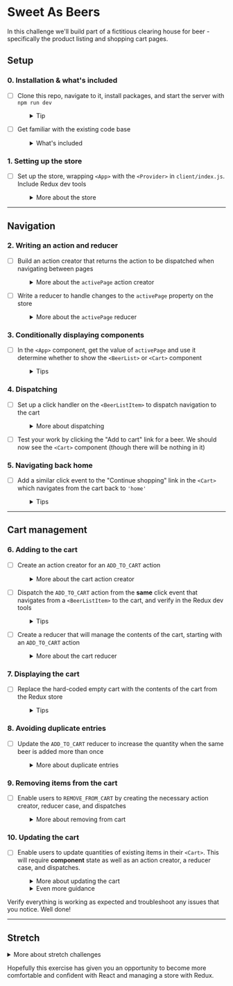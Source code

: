 # Sweet As Beers

In this challenge we'll build part of a fictitious clearing house for beer - specifically the product listing and shopping cart pages.

## Setup

### 0. Installation & what's included
- [ ] Clone this repo, navigate to it, install packages, and start the server with `npm run dev`
  <details style="padding-left: 2em">
    <summary>Tip</summary>

    ```sh
    cd sweet-as-beers
    npm i
    npm run dev
    ```
  </details>

- [ ] Get familiar with the existing code base
  <details style="padding-left: 2em">
    <summary>What's included</summary>
  
    * All of the React components are in place
    * We can find the beer data in `data/beers.js`
    * Redux has been installed, but not yet configured
    * The `actions` and `reducers` folders have been created, but no actions or reducers have been created yet
    * The beer listing displays the beers, but the "Add to cart" link doesn't do anything yet

    Before we jump into the code editor, let's do some thinking about what we need to accomplish.
  </details>

### 1. Setting up the store
- [ ] Set up the store, wrapping `<App>` with the `<Provider>` in `client/index.js`. Include Redux dev tools
  <details style="padding-left: 2em">
    <summary>More about the store</summary>

    Before we start building our action creators and reducers, create the store and wrap our `<App>` with the `<Provider>` in `client/index.js`. It may also help to consider what the store will look like.

    <strong>The shape of the store</strong>

    One of the important tasks when working with Redux is to design the shape of the store. If we think about the type of data that will be changing in this app, there are 2 pieces of changing data that multiple components will use:

    1. The contents of the **cart** as an array of cart item objects
    2. The user's **active page** (React Router is a more appropriate choice to manage navigation, but let's use Redux instead because we need the practice)

    Given that, our Redux store should look similar to this:

    ```js
    {
      cart: [
        {
          id: 1,
          quantity: 3,
          name: 'HBIB Ginger Fusion'
        },
        {
          id: 2,
          quantity: 1,
          name: 'Mangose & Melons'
        }
      ],
      activePage: 'home' // or 'cart'
    }
    ```

    Now we should have a sense of what our reducers will creating.
  </details>

---

## Navigation

### 2. Writing an action and reducer
- [ ] Build an action creator that returns the action to be dispatched when navigating between pages
  <details style="padding-left: 2em">
    <summary>More about the <code>activePage</code> action creator</summary>

    It could look like this:

    ```js
    export const NAVIGATE = 'NAVIGATE'

    export function navigate (destination) {
      return {
        type: NAVIGATE,
        payload: destination // 'home' or 'cart'
      }
    }
    ```
  </details>

- [ ] Write a reducer to handle changes to the `activePage` property on the store
  <details style="padding-left: 2em">
    <summary>More about the <code>activePage</code> reducer</summary>

    - Add the new reducer to `reducers/index.js`
    - It will expect an action with a `type` of `'NAVIGATE'` and a `payload` of `'home'` or `'cart'`, like the one generated by your action creator
    - Use the `payload` to set the new value in the store
    - We can test the reducer by dispatching a sample action in the Redux dev tools in Chrome
  </details>

### 3. Conditionally displaying components
- [ ] In the `<App>` component, get the value of `activePage` and use it determine whether to show the `<BeerList>` or `<Cart>` component
  <details style="padding-left: 2em">
  <summary>Tips</summary>

  - `useSelector` will return values from the store
  - Consider using the ternary operator to display either `<BeerList>` or `<Cart>`
</details>

### 4. Dispatching
- [ ] Set up a click handler on the `<BeerListItem>` to dispatch navigation to the cart
  <details style="padding-left: 2em">
    <summary>More about dispatching</summary>

    - Add a click event handler to the `<a>` tag in `client/components/BeerListItem.jsx` and have it dispatch the `NAVIGATE` action created, with a `payload` of 'cart'
    - If successfully dispatched, we will see the action in the Redux dev tools. This can be useful for debugging
  </details>

- [ ] Test your work by clicking the "Add to cart" link for a beer. We should now see the `<Cart>` component (though there will be nothing in it)

### 5. Navigating back home
- [ ] Add a similar click event to the "Continue shopping" link in the `<Cart>` which navigates from the cart back to `'home'`
  <details style="padding-left: 2em">
    <summary>Tips</summary>

    - This handler should dispatch the `NAVIGATE` action with a payload of `'home'`
    - Test our work again, to ensure that clicking "Continue shopping" takes us back to the listing so we can access both pages
  </details>

-----

## Cart management

### 6. Adding to the cart

- [ ] Create an action creator for an `ADD_TO_CART` action
  <details style="padding-left: 2em">
    <summary>More about the cart action creator</summary>

    It might look like this
    ```js
    export const ADD_TO_CART = 'ADD_TO_CART'

    export function addToCart (id, name) {
      return {
        type: ADD_TO_CART,
        payload: {
          id: id,
          name: name
        }
      }
    }
    ```
  </details>

- [ ] Dispatch the `ADD_TO_CART` action from the **same** click event that navigates from a `<BeerListItem>` to the cart, and verify in the Redux dev tools
  <details style="padding-left: 2em">
    <summary>Tips</summary>

    - The click event handler we wrote earlier in `client/components/BeerListItem.jsx` should also dispatch the `ADD_TO_CART` action with the id and name of the beer associated with the clicked link
  </details>

- [ ] Create a reducer that will manage the contents of the cart, starting with an `ADD_TO_CART` action
  <details style="padding-left: 2em">
    <summary>More about the cart reducer</summary>

    - The items in the cart can be managed by a cart reducer, which probably makes sense as an array of beers and their quantities
    - The initial state the reducer returns should be an empty array, indicating an empty cart
    - Add a case to our reducer to add the beer to the cart when the `ADD_TO_CART` action has been dispatched (consider using the spread operator to add the item to the state)
    - When the reducer is processing the `ADD_TO_CART` action, it should default to `1` for the `quantity` of the cart item it's adding
    - Pay attention the shape of the action object, for example to get the id of the new beer we'll need to use `action.payload.id`
    - This is a reasonable shape for the `cart` once it has items in it:
      ```js
      [
        {
          id: 1,
          name: 'HBIB Ginger Fusion',
          quantity: 1
        },
        {
          id: 2,
          name: 'Mangose & Melons',
          quantity: 1
        }
      ]
      ```
  </details>

### 7. Displaying the cart

- [ ] Replace the hard-coded empty cart with the contents of the cart from the Redux store
  <details style="padding-left: 2em">
    <summary>Tips</summary>

    - Implement `useSelector` in the `<Cart>` component so it can render the cart from your Redux store
    - Now when we add a beer, we should be taken to the cart page and the added item is displayed
    - Note: refreshing the page will empty the Redux store. So if we want to add and see multiple items in the cart, we'll need to use the "Continue shopping" button to return to the listings
  </details>

### 8. Avoiding duplicate entries

- [ ] Update the `ADD_TO_CART` reducer to increase the quantity when the same beer is added more than once
  <details style="padding-left: 2em">
    <summary>More about duplicate entries</summary>

    You may have noticed that if you add a beer that is already in the cart, it will be added twice and each entry will have a quantity of 1. Update the cart reducer so it detects if the beer being added is already in the cart. If it is, increase its quantity instead of adding a new one. 

    **Try to have a plan for how you intend to do this before jumping directly to the code.**

    Ensure we can now add a beer that's already in the cart and its quantity will be increased each time we add it.
  </details>

### 9. Removing items from the cart

- [ ] Enable users to `REMOVE_FROM_CART` by creating the necessary action creator, reducer case, and dispatches
  <details style="padding-left: 2em">
    <summary>More about removing from cart</summary>

    - Create an action creator for a `REMOVE_FROM_CART` action that looks similar to this:

      ```js
      export const REMOVE_FROM_CART = 'REMOVE_FROM_CART'

      export function removeFromCart (id) {
        return {
          type: REMOVE_FROM_CART,
          payload: id
        }
      }
      ```
    - Since this operates on the cart, our existing reducer will suffice. Let it know how to process this new action. Consider using the `filter` method to remove the item from the new state
    - Write a click handler for the delete button that dispatches the `removeFromCart` action with the `id` of the item being removed
  </details>

### 10. Updating the cart

- [ ] Enable users to update quantities of existing items in their `<Cart>`. This will require **component** state as well as an action creator, a reducer case, and dispatches.
  <details style="padding-left: 2em">
    <summary>More about updating the cart</summary>

    As the user is updating the quantities of the items in their cart, we'll maintain those changes in the `<Cart>` component's state. When they click the "Update" button, that's when we'll dispatch the `updateQuantities` action to update the Redux store. Do not dispatch any actions in the `onChange` event of the inputs.

    Things to consider:
    - What does the component state need to look like in order to keep track of the quantities of each cart item?
    - How will we update the state for individual item quantities in the `onChange` handler? We won't be able to use the `name` attribute from the input field, because that will be the same for each item
    - Remember, we are already accessing the `cart` data from your Redux store

    If you want more of a challenge, you can try to implement this feature from here. 

    **This is a really good opportunity for problem solving, so consider what would serve your learning better and don't cheat yourself out of a chance for stretch.**
  </details>

  <details style="padding-left: 2em">
    <summary>Even more guidance</summary>

    - Currently, the cart item quantity being rendered is the value from `cart` in our Redux store, but because this value can change, it should be rendered from component state. A reasonable approach is to use `cart` as the initial value for the component state
    - Add a `handleUpdate` event handler in `<Cart>` and call it from the input boxes. Be sure to pass the `id` of the cart item so the function will know which cart item to update
    - Use the React (not Redux) DevTools to ensure the updates to component state are working as expected
    - Create an action creator for an `UPDATE_QUANTITIES` action that looks similar to this:

      ```js
        export const UPDATE_QUANTITIES = 'UPDATE_QUANTITIES'

        export function updateQuantities (cart) {
          return {
            type: UPDATE_QUANTITIES,
            payload: cart
          }
        }
      ```

    - The `cart` parameter passed to `updateQuantities` can have this shape:

      ```js
      [{
        id: 1,
        quantity: 4
      }, {
        id: 2,
        quantity: 6
      }]
      ```
    - Dispatch the `updateQuantities` action from the `onClick` handler of the "Update" button
    - Our existing `cart` reducer can be used once you've added a case for handling the `UPDATE_QUANTITIES` action
    - Make these edits and verify the reducer is working correctly using the Redux dev tools if you need to troubleshoot anything
  </details>
  
Verify everything is working as expected and troubleshoot any issues that you notice. Well done!

-----

## Stretch

<details>
  <summary>More about stretch challenges</summary>

  1. Implement the **Checkout** button on the cart page. Have it go to a thank you page and store the items in the cart as a new `order` (new reducer). On the thank you page, include a "Home" link so they can return to the listing. Verify that orders are being saved using the Redux DevTools

  1. On the listing page, add an "admin" link that goes to a kind of Admin Portal used by Sweet As Beers to mark orders as fulfilled or cancelled. On this page, create three headers/sections: Pending, Cancelled, and Fulfilled. After a customer has checked out, their order should be in the "pending" section. Next to each of these orders, provide buttons to `CANCEL_ORDER` and `FULFILL_ORDER`. When an order is cancelled, it should be moved to the "cancelled" section, and if fulfilled, moved to the "fulfilled" section
</details>

Hopefully this exercise has given you an opportunity to become more comfortable and confident with React and managing a store with Redux.
